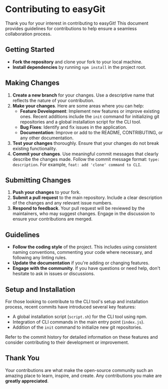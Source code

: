 # Contributing to easyGit

Thank you for your interest in contributing to easyGit! This document provides guidelines for contributions to help ensure a seamless collaboration process.

## Getting Started

- **Fork the repository** and clone your fork to your local machine.
- **Install dependencies** by running `npm install` in the project root.

## Making Changes

1. **Create a new branch** for your changes. Use a descriptive name that reflects the nature of your contribution.
2. **Make your changes**. Here are some areas where you can help:
   - **Feature Development**: Implement new features or improve existing ones. Recent additions include the `init` command for initializing git repositories and a global installation script for the CLI tool.
   - **Bug Fixes**: Identify and fix issues in the application.
   - **Documentation**: Improve or add to the README, CONTRIBUTING, or any other documentation.
3. **Test your changes** thoroughly. Ensure that your changes do not break existing functionality.
4. **Commit your changes**. Use meaningful commit messages that clearly describe the changes made. Follow the commit message format: `type: description`. For example, `feat: add 'clone' command to CLI`.

## Submitting Changes

1. **Push your changes** to your fork.
2. **Submit a pull request** to the main repository. Include a clear description of the changes and any relevant issue numbers.
3. **Respond to feedback**. Your pull request will be reviewed by the maintainers, who may suggest changes. Engage in the discussion to ensure your contributions are merged.

## Guidelines

- **Follow the coding style** of the project. This includes using consistent naming conventions, commenting your code where necessary, and following any linting rules.
- **Update the documentation** if you're adding or changing features.
- **Engage with the community**. If you have questions or need help, don't hesitate to ask in issues or discussions.

## Setup and Installation

For those looking to contribute to the CLI tool's setup and installation process, recent commits have introduced several key features:
- A global installation script (`script.sh`) for the CLI tool using npm.
- Integration of CLI commands in the main entry point (`index.js`).
- Addition of the `init` command to initialize new git repositories.

Refer to the commit history for detailed information on these features and consider contributing to their development or improvement.

## Thank You

Your contributions are what make the open-source community such an amazing place to learn, inspire, and create. Any contributions you make are **greatly appreciated**.
